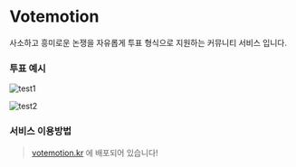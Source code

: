 # Votemotion
사소하고 흥미로운 논쟁을 자유롭게 투표 형식으로 지원하는 커뮤니티 서비스 입니다.

### 투표 예시
![test1](https://user-images.githubusercontent.com/62737839/151751919-124a979c-158c-4499-8b00-a404b6d85532.PNG)

![test2](https://user-images.githubusercontent.com/62737839/151752027-7ed4d709-c9a9-4411-ada2-1b5325aba150.PNG)

### 서비스 이용방법
> [votemotion.kr](https://votemotion.kr) 에 배포되어 있습니다!
